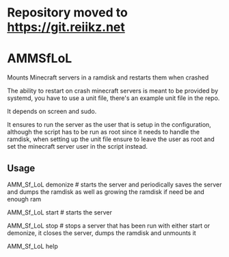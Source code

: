 # Repository moved to https://git.reiikz.net

# AMMSfLoL
Mounts Minecraft servers in a ramdisk and restarts them when crashed

The ability to restart on crash minecraft servers is meant to be provided by systemd, you have to use a unit file, there's an example unit file in the repo.

It depends on screen and sudo.

It ensures to run the server as the user that is setup in the configuration, although the script has to be run as root since it needs to handle the ramdisk, when setting up the unit file ensure to leave the user as root and set the minecraft server user in the script instead.

## Usage
AMM_Sf_LoL demonize  # starts the server and periodically saves the server and dumps the ramdisk as well as growing the ramdisk if need be and enough ram


AMM_Sf_LoL start     # starts the server


AMM_Sf_LoL stop      # stops a server that has been run with either start or demonize, it closes the server, dumps the ramdisk and unmounts it


AMM_Sf_LoL help

